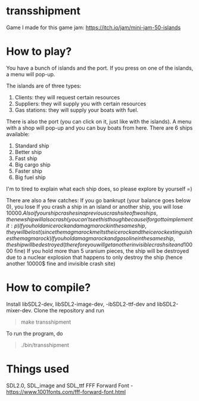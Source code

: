 # transshipment

Game I made for this game jam: https://itch.io/jam/mini-jam-50-islands

# How to play?

You have a bunch of islands and the port. If you press on one of the islands, a menu will pop-up.

The islands are of three types:
1) Clients: they will request certain resources
2) Suppliers: they will supply you with certain resources
3) Gas stations: they will supply your boats with fuel.

There is also the port (you can click on it, just like with the islands). A menu with a shop will pop-up and you can buy boats from here. There are 6 ships available:
1) Standard ship
2) Better ship
3) Fast ship
4) Big cargo ship
5) Faster ship
6) Big fuel ship

I'm to tired to explain what each ship does, so please explore by yourself =)

There are also a few catches:
If you go bankrupt (your balance goes below 0), you lose
If you crash a ship in an island or another ship, you will lose 10000$. Also if your ship crashes in a previous crash site of two ships, the new ship will also crash (you can't see this though because I forgot to implement it :p)
If you hold an ice rock and a magma rock in the same ship, they will be lost (since the magma rock melts the ice rock and the ice rock extinguishes the magma rock)
If you hold a magma rock and gasoline in the same ship, the ship will be destroyed (therefore you will get another invisible crash site and 10000$ fine)
If you hold more than 5 uranium pieces, the ship will be destroyed due to a nuclear explosion that happens to only destroy the ship (hence another 10000$ fine and invisible crash site)


# How to compile?

Install libSDL2-dev, libSDL2-image-dev, -ibSDL2-ttf-dev and libSDL2-mixer-dev. Clone the repository and run

> make transshipment

To run the program, do

> ./bin/transshipment

# Things used

SDL2.0, SDL_image and SDL_ttf
FFF Forward Font - https://www.1001fonts.com/fff-forward-font.html

